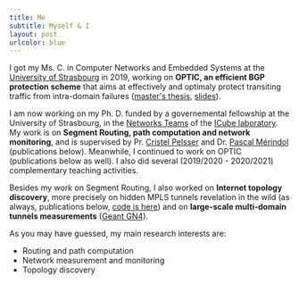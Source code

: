 ```yaml
---
title: Me
subtitle: Myself & I
layout: post
urlcolor: blue
---
```

 
<span class="anchor" id="me"></span>

I got my Ms. C. in Computer Networks and Embedded Systems at the [University of Strasbourg](http://www.unistra.fr/index.php?id=accueil&utm_source=unistra_fr&utm_medium=unistra_fr_homepage) in 2019, working on **OPTIC, an efficient 
BGP protection scheme** that aims at effectively and optimaly protect transiting traffic from intra-domain failures ([master's thesis](http://icube-reseaux.unistra.fr/en/images//7/7e/Optic.pdf), [slides](https://drive.google.com/open?id=1H9kAwomsVXpHlAsIausWVZ4WzSj3JpF9)). 

I am now working on my Ph. D. funded by a governemental fellowship at the University of Strasbourg, in the [Networks Teams](http://icube-reseaux.unistra.fr/fr/index.php/Accueil) of the [ICube laboratory](https://icube.unistra.fr/en/). My work is on **Segment Routing, path computation and network monitoring**, and is supervised by Pr. [Cristel Pelsser](http://clarinet.u-strasbg.fr/~pelsser/) and Dr. [Pascal Mérindol](http://clarinet.u-strasbg.fr/~merindol/) (publications below). Meanwhile, I continued to work on OPTIC (publications below as well). I also did several (2019/2020 - 2020/2021) complementary teaching activities. 

Besides my work on Segment Routing, I also worked on **Internet topology discovery**, more precisely on hidden MPLS tunnels revelation in the wild (as always, publications below,  [code is here](https://github.com/JroLuttringer/TraceTunnel)) and on **large-scale multi-domain tunnels measurements** ([Geant GN4](https://wiki.geant.org/display/gn42jra2/JRA2T4+testbed)). 


As you may have guessed, my main research interests are:
* Routing and path computation 
* Network measurement and monitoring 
* Topology discovery





